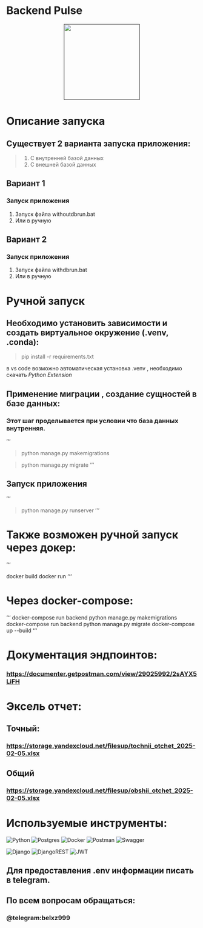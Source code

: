 # Backend Pulse
<p align="center">
  <a href="" target="blank"><img src="https://storage.yandexcloud.net/questsimages/forKV/2024-12-25_16-50-56%20(1).png" width="200" alt="" /></a>
</p>


# Описание запуска

## Существует 2 варианта запуска приложения:
> 1. С внутренней базой данных
> 2. С внешней базой данных

## Вариант 1
### Запуск приложения
1. Запуск файла withoutdbrun.bat
2. Или в ручную 

## Вариант 2
### Запуск приложения
1. Запуск файла withdbrun.bat
2. Или в ручную


# Ручной запуск

## Необходимо  установить  зависимости и создать виртуальное окружение (.venv, .conda):

> pip install -r requirements.txt

в vs code возможно автоматическая установка .venv , необходимо скачать *Python Extension*

## Применение миграции , создание сущностей в базе данных:
### Этот шаг проделывается при условии что база данных внутренняя.
’’’
> python manage.py makemigrations 

> python manage.py migrate 
’’’

## Запуск приложения 

’’’
> python manage.py runserver 
’’’



# Также возможен  ручной запуск через докер:
‘‘‘
docker build <imagename> 
docker run <config> <imageid> 
‘‘‘


# Через docker-compose:
‘‘‘
docker-compose run backend  python manage.py makemigrations
docker-compose run backend  python manage.py migrate
docker-compose up  --build
‘‘‘




# Документация эндпоинтов:
### https://documenter.getpostman.com/view/29025992/2sAYX5LiFH

# Эксель отчет:
## Точный:
### https://storage.yandexcloud.net/filesup/tochnii_otchet_2025-02-05.xlsx
## Общий
### https://storage.yandexcloud.net/filesup/obshii_otchet_2025-02-05.xlsx


# Используемые инструменты:
![Python](https://img.shields.io/badge/python-3670A0?style=for-the-badge&logo=python&logoColor=ffdd54) ![Postgres](https://img.shields.io/badge/postgres-%23316192.svg?style=for-the-badge&logo=postgresql&logoColor=white) ![Docker](https://img.shields.io/badge/docker-%230db7ed.svg?style=for-the-badge&logo=docker&logoColor=white) ![Postman](https://img.shields.io/badge/Postman-FF6C37?style=for-the-badge&logo=postman&logoColor=white) ![Swagger](https://img.shields.io/badge/-Swagger-%23Clojure?style=for-the-badge&logo=swagger&logoColor=white) 

![Django](https://img.shields.io/badge/django-%23092E20.svg?style=for-the-badge&logo=django&logoColor=white) ![DjangoREST](https://img.shields.io/badge/DJANGO-REST-ff1709?style=for-the-badge&logo=django&logoColor=white&color=ff1709&labelColor=gray) ![JWT](https://img.shields.io/badge/JWT-black?style=for-the-badge&logo=JSON%20web%20tokens) 



## Для предоставления .env информации писать в telegram.

## По всем вопросам обращаться:

### @telegram:belxz999




